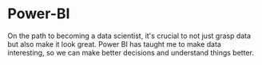 # Power-BI
On the path to becoming a data scientist, it's crucial to not just grasp data but also make it look great. Power BI has taught me to make data interesting, so we can make better decisions and understand things better. 
